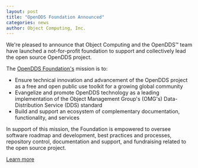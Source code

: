 ```yaml
---
layout: post
title: "OpenDDS Foundation Announced"
categories: news
author: Object Computing, Inc.
---
```


We're pleased to announce that Object Computing and the OpenDDS™ team have launched a not-for-profit foundation to support and collectively lead the open source OpenDDS project.

The [OpenDDS Foundation's](/foundation) mission is to:

- Ensure technical innovation and advancement of the OpenDDS project as a free and open public use toolkit for a growing global community
- Evangelize and promote OpenDDS technology as a leading implementation of the Object Management Group's (OMG's) Data-Distribution Service (DDS) standard
- Build and support an ecosystem of complementary documentation, functionality, and services

In support of this mission, the Foundation is empowered to oversee software roadmap and development, best practices and processes, repository control, documentation and support, and fundraising related to the open source project.

[Learn more](https://objectcomputing.com/news/2021/06/01/new-opendds-foundation-announced)